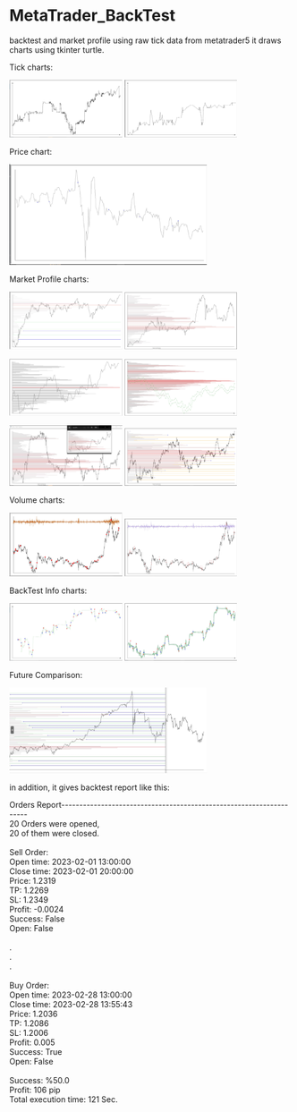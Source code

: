 # MetaTrader_BackTest
backtest and market profile using raw tick data from metatrader5
it draws charts using tkinter turtle.

Tick charts:

<img src="pics/1.JPG" width=40% height=auto> <img src="pics/2.JPG" width=40% height=auto> 

Price chart:

<img src="pics/3.JPG" width=70% height=auto> 

Market Profile charts:

<img src="pics/4.JPG" width=40% height=auto> <img src="pics/5.JPG" width=40% height=auto> 

<img src="pics/6.JPG" width=40% height=auto> <img src="pics/7.JPG" width=40% height=auto> 

<img src="pics/8.JPG" width=40% height=auto> <img src="pics/9.JPG" width=40% height=auto> 

Volume charts:

<img src="pics/10.JPG" width=40% height=auto> <img src="pics/11.JPG" width=40% height=auto> 

BackTest Info charts:

<img src="pics/14.JPG" width=40% height=auto> <img src="pics/13.JPG" width=40% height=auto>

Future Comparison:

<img src="pics/15.JPG" width=70% height=auto>


in addition, it gives backtest report like this:


Orders Report--------------------------------------------------------------------<br>
20 Orders were opened, <br>
20 of them were closed.<br>
<br>
Sell Order:<br>
   Open time: 2023-02-01 13:00:00<br>
   Close time: 2023-02-01 20:00:00<br>
   Price: 1.2319<br>
   TP: 1.2269<br>
   SL: 1.2349<br>
   Profit: -0.0024<br>
   Success: False<br>
   Open: False<br>
<br>
.<br>
.<br>
.<br>
<br>
Buy Order:<br>
   Open time: 2023-02-28 13:00:00<br>
   Close time: 2023-02-28 13:55:43<br>
   Price: 1.2036<br>
   TP: 1.2086<br>
   SL: 1.2006<br>
   Profit: 0.005<br>
   Success: True<br>
   Open: False<br>
<br>
Success: %50.0<br>
Profit: 106 pip<br>
Total execution time: 121 Sec.<br>
